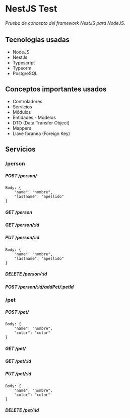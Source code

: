 # NestJS Test
###### Prueba de concepto del framework NestJS para NodeJS.

## Tecnologías usadas
* NodeJS
* NestJs
* Typescript
* Typeorm
* PostgreSQL

## Conceptos importantes usados
* Controladores
* Servicios
* Módulos
* Entidades - Modelos
* DTO (Data Transfer Object)
* Mappers
* Llave foranea (Foreign Key)

## Servicios
### /person
##### POST /person/
```
Body: {
	"name": "nombre",
	"lastname": "apellido"
}
```
##### GET /person
##### GET /person/:id
##### PUT /person/:id
```
Body: {
	"name": "nombre",
	"lastname": "apellido"
}
```
##### DELETE /person/:id
##### POST /person/:id/addPet/:petId
### /pet
##### POST /pet/
```
Body: {
	"name": "nombre",
	"color": "color"
}
```
##### GET /pet/
##### GET /pet/:id
##### PUT /pet/:id
```
Body: {
	"name": "nombre",
	"color": "color"
}
```
##### DELETE /pet/:id